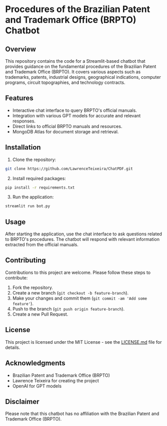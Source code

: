 # Procedures of the Brazilian Patent and Trademark Office (BRPTO) Chatbot

## Overview
This repository contains the code for a Streamlit-based chatbot that provides guidance on the fundamental procedures of the Brazilian Patent and Trademark Office (BRPTO). It covers various aspects such as trademarks, patents, industrial designs, geographical indications, computer programs, circuit topographies, and technology contracts.

## Features
- Interactive chat interface to query BRPTO's official manuals.
- Integration with various GPT models for accurate and relevant responses.
- Direct links to official BRPTO manuals and resources.
- MongoDB Atlas for document storage and retrieval.

## Installation
1. Clone the repository:

```bash
git clone https://github.com/LawrenceTeixeira/ChatPDF.git
```

2. Install required packages:
```bash
pip install -r requirements.txt
```

3. Run the application:
```bash
streamlit run bot.py
```

## Usage
After starting the application, use the chat interface to ask questions related to BRPTO's procedures. The chatbot will respond with relevant information extracted from the official manuals.

## Contributing
Contributions to this project are welcome. Please follow these steps to contribute:
1. Fork the repository.
2. Create a new branch (`git checkout -b feature-branch`).
3. Make your changes and commit them (`git commit -am 'Add some feature'`).
4. Push to the branch (`git push origin feature-branch`).
5. Create a new Pull Request.

## License
This project is licensed under the MIT License - see the [LICENSE.md](LICENSE.md) file for details.

## Acknowledgments
- Brazilian Patent and Trademark Office (BRPTO)
- Lawrence Teixeira for creating the project
- OpenAI for GPT models

## Disclaimer
Please note that this chatbot has no affiliation with the Brazilian Patent and Trademark Office (BRPTO).